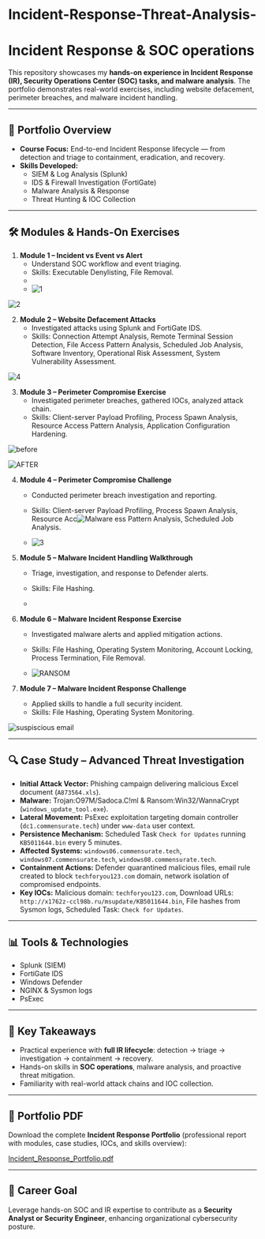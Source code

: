 # Incident-Response-Threat-Analysis-

# Incident Response & SOC operations 

This repository showcases my **hands-on experience in Incident Response (IR), Security Operations Center (SOC) tasks, and malware analysis**. The portfolio demonstrates real-world exercises, including website defacement, perimeter breaches, and malware incident handling.

---

## 📄 Portfolio Overview

- **Course Focus:** End-to-end Incident Response lifecycle — from detection and triage to containment, eradication, and recovery.
- **Skills Developed:**  
  - SIEM & Log Analysis (Splunk)  
  - IDS & Firewall Investigation (FortiGate)  
  - Malware Analysis & Response  
  - Threat Hunting & IOC Collection  

---

## 🛠 Modules & Hands-On Exercises

1. **Module 1 – Incident vs Event vs Alert**
   - Understand SOC workflow and event triaging.
   - Skills: Executable Denylisting, File Removal.
   - 
   - ![1](https://github.com/user-attachments/assets/2981d22f-f183-49ef-9ccb-803b93d875cb)

![2](https://github.com/user-attachments/assets/08e59237-6784-4cb8-af69-8ed3364eddbc)


2. **Module 2 – Website Defacement Attacks**
   - Investigated attacks using Splunk and FortiGate IDS.
   - Skills: Connection Attempt Analysis, Remote Terminal Session Detection, File Access Pattern Analysis, Scheduled Job Analysis, Software Inventory, Operational Risk Assessment, System Vulnerability Assessment.

![4](https://github.com/user-attachments/assets/e7fd4bde-8bf6-4de2-8d00-435dad5a856b)


3. **Module 3 – Perimeter Compromise Exercise**
   - Investigated perimeter breaches, gathered IOCs, analyzed attack chain.
   - Skills: Client-server Payload Profiling, Process Spawn Analysis, Resource Access Pattern Analysis, Application Configuration Hardening.

![before](https://github.com/user-attachments/assets/25daa360-4292-4b71-8c83-e0d0bc3f83f5)

![AFTER](https://github.com/user-attachments/assets/f50a391e-853a-4627-97cf-ae53f230b8cc)



4. **Module 4 – Perimeter Compromise Challenge**
   - Conducted perimeter breach investigation and reporting.
   - Skills: Client-server Payload Profiling, Process Spawn Analysis, Resource Acc![Malware](https://github.com/user-attachments/assets/67e66de2-21ad-482c-b91f-b7c42da0e366)
ess Pattern Analysis, Scheduled Job Analysis.
  
   - ![3](https://github.com/user-attachments/assets/6d3dd461-73b5-41be-8abf-d267fdfb8b66)


5. **Module 5 – Malware Incident Handling Walkthrough**
   - Triage, investigation, and response to Defender alerts.
   - Skills: File Hashing.


  
   - 

6. **Module 6 – Malware Incident Response Exercise**
   - Investigated malware alerts and applied mitigation actions.
   - Skills: File Hashing, Operating System Monitoring, Account Locking, Process Termination, File Removal.
  
   - ![RANSOM](https://github.com/user-attachments/assets/979992c0-9180-4535-bdda-bbeec02a4d53)


7. **Module 7 – Malware Incident Response Challenge**
   - Applied skills to handle a full security incident.
   - Skills: File Hashing, Operating System Monitoring.

![suspiscious email](https://github.com/user-attachments/assets/307ea824-3005-4691-9eb4-b84a9c2f0bbc)

---

## 🔍 Case Study – Advanced Threat Investigation

- **Initial Attack Vector:** Phishing campaign delivering malicious Excel document (`A873564.xls`).  
- **Malware:** Trojan:O97M/Sadoca.C!ml & Ransom:Win32/WannaCrypt (`windows_update_tool.exe`).  
- **Lateral Movement:** PsExec exploitation targeting domain controller (`dc1.commensurate.tech`) under `www-data` user context.  
- **Persistence Mechanism:** Scheduled Task `Check for Updates` running `KB5011644.bin` every 5 minutes.  
- **Affected Systems:** `windows06.commensurate.tech`, `windows07.commensurate.tech`, `windows08.commensurate.tech`.  
- **Containment Actions:** Defender quarantined malicious files, email rule created to block `techforyou123.com` domain, network isolation of compromised endpoints.  
- **Key IOCs:** Malicious domain: `techforyou123.com`, Download URLs: `http://x1762z-ccl98b.ru/msupdate/KB5011644.bin`, File hashes from Sysmon logs, Scheduled Task: `Check for Updates`.

---

## 📊 Tools & Technologies

- Splunk (SIEM)  
- FortiGate IDS  
- Windows Defender  
- NGINX & Sysmon logs  
- PsExec  

---

## 📌 Key Takeaways

- Practical experience with **full IR lifecycle**: detection → triage → investigation → containment → recovery.  
- Hands-on skills in **SOC operations**, malware analysis, and proactive threat mitigation.  
- Familiarity with real-world attack chains and IOC collection.  

---

## 📎 Portfolio PDF

Download the complete **Incident Response Portfolio** (professional report with modules, case studies, IOCs, and skills overview):

[Incident_Response_Portfolio.pdf](./Incident_Response_Portfolio.pdf)

---

## 🎯 Career Goal

Leverage hands-on SOC and IR expertise to contribute as a **Security Analyst or Security Engineer**, enhancing organizational cybersecurity posture.
